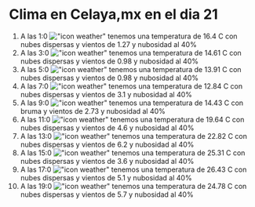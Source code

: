 # Clima en Celaya,mx en el dia 21

1. A las 1:0 !["icon weather"](http://openweathermap.org/img/w/03n.png) tenemos una temperatura de 16.4 C con nubes dispersas y  vientos de 1.27 y nubosidad al 40%
1. A las 3:0 !["icon weather"](http://openweathermap.org/img/w/03n.png) tenemos una temperatura de 14.61 C con nubes dispersas y  vientos de 0.98 y nubosidad al 40%
1. A las 5:0 !["icon weather"](http://openweathermap.org/img/w/03n.png) tenemos una temperatura de 13.91 C con nubes dispersas y  vientos de 0.98 y nubosidad al 40%
1. A las 7:0 !["icon weather"](http://openweathermap.org/img/w/03n.png) tenemos una temperatura de 12.84 C con nubes dispersas y  vientos de 3.1 y nubosidad al 40%
1. A las 9:0 !["icon weather"](http://openweathermap.org/img/w/50d.png) tenemos una temperatura de 14.43 C con bruma y  vientos de 2.73 y nubosidad al 40%
1. A las 11:0 !["icon weather"](http://openweathermap.org/img/w/03d.png) tenemos una temperatura de 19.64 C con nubes dispersas y  vientos de 4.6 y nubosidad al 40%
1. A las 13:0 !["icon weather"](http://openweathermap.org/img/w/03d.png) tenemos una temperatura de 22.82 C con nubes dispersas y  vientos de 6.2 y nubosidad al 40%
1. A las 15:0 !["icon weather"](http://openweathermap.org/img/w/03d.png) tenemos una temperatura de 25.31 C con nubes dispersas y  vientos de 3.6 y nubosidad al 40%
1. A las 17:0 !["icon weather"](http://openweathermap.org/img/w/03d.png) tenemos una temperatura de 26.43 C con nubes dispersas y  vientos de 5.1 y nubosidad al 40%
1. A las 19:0 !["icon weather"](http://openweathermap.org/img/w/03n.png) tenemos una temperatura de 24.78 C con nubes dispersas y  vientos de 5.7 y nubosidad al 40%
